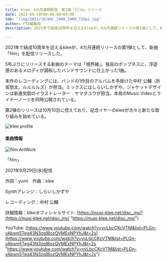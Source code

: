 ```yaml
---
title: klee、4カ月連続配信　第1弾「film」リリース
date: 2021-09-29T00:00:00+09:00
tmb: "/img/2021/10/04/_2400_2400_72dpi.jpg"
author: FTZ編集部
description: 2021年で結成10周年を迎えるkleeが、4カ月連続リリースの第1弾として、新曲「film」を配信リリースした。

---
```

2021年で結成10周年を迎えるkleeが、4カ月連続リリースの第1弾として、新曲「film」を配信リリースした。

5年ぶりにリリースする新曲のテーマは「境界線」。独自のポップネスに、浮遊感のあるメロディが調和したバンドサウンドに仕上がった1曲。

本作のレコーディングには、バンドの1作目のアルバムを手掛けた中村 公輔（折坂悠太、ルルルルズ）が担当。ミックスにはしらいしかずや、ジャケットデザインは新進気鋭のイラストレーター　ヤマダユウが担当。本局のMusic Videoとライナーノーツを同時公開されている。

第2弾のリリースは10月10日に控えており、記念イヤーのkleeが次々と新たな取り組みを始めている。

![klee profile](/img/2021/10/04/_2400_2400_72dpi.jpg)

#### 楽曲情報

![film ArtWork](/img/2021/10/04/klee_logo_3000x3000_72dpi.jpg)

「film」

2021年9月29日(水)配信

作詞：yumi　作曲：klee

Synthアレンジ：しらいしかずや

レコーディング：中村 公輔

詳細情報：kleeオフィシャルサイト: [https://musi-klee.net/disc_mv/](https://musi-klee.net/disc_mv/ "https://musi-klee.net/disc_mv/")

YouTube: [https://www.youtube.com/watch?v=vvLbcCKcVTM&list=PLGn-vAbsm5Teg43N3zqIBozQVMExNPYhJ&t=2s](https://www.youtube.com/watch?v=vvLbcCKcVTM&list=PLGn-vAbsm5Teg43N3zqIBozQVMExNPYhJ&t=2s "https://www.youtube.com/watch?v=vvLbcCKcVTM&list=PLGn-vAbsm5Teg43N3zqIBozQVMExNPYhJ&t=2s")